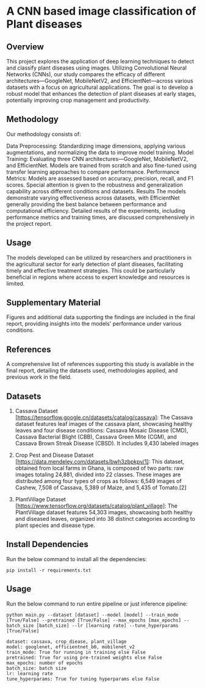 # A CNN based image classification of Plant diseases

## Overview
This project explores the application of deep learning techniques to detect and classify plant diseases using images. Utilizing Convolutional Neural Networks (CNNs), our study compares the efficacy of different architectures—GoogleNet, MobileNetV2, and EfficientNet—across various datasets with a focus on agricultural applications. The goal is to develop a robust model that enhances the detection of plant diseases at early stages, potentially improving crop management and productivity.

## Methodology
Our methodology consists of:

Data Preprocessing: Standardizing image dimensions, applying various augmentations, and normalizing the data to improve model training.
Model Training: Evaluating three CNN architectures—GoogleNet, MobileNetV2, and EfficientNet. Models are trained from scratch and also fine-tuned using transfer learning approaches to compare performance.
Performance Metrics: Models are assessed based on accuracy, precision, recall, and F1 scores. Special attention is given to the robustness and generalization capability across different conditions and datasets.
Results
The models demonstrate varying effectiveness across datasets, with EfficientNet generally providing the best balance between performance and computational efficiency. Detailed results of the experiments, including performance metrics and training times, are discussed comprehensively in the project report.

## Usage
The models developed can be utilized by researchers and practitioners in the agricultural sector for early detection of plant diseases, facilitating timely and effective treatment strategies. This could be particularly beneficial in regions where access to expert knowledge and resources is limited.

## Supplementary Material
Figures and additional data supporting the findings are included in the final report, providing insights into the models' performance under various conditions.

## References
A comprehensive list of references supporting this study is available in the final report, detailing the datasets used, methodologies applied, and previous work in the field.

## Datasets
1. Cassava Dataset [https://tensorflow.google.cn/datasets/catalog/cassava]: The Cassava dataset features leaf images of the cassava plant, showcasing healthy leaves and four disease conditions: Cassava Mosaic Disease (CMD), Cassava Bacterial Blight (CBB), Cassava Green Mite (CGM), and Cassava Brown Streak Disease (CBSD). It includes 9,430 labeled images

2. Crop Pest and Disease Dataset [https://data.mendeley.com/datasets/bwh3zbpkpv/1]: This dataset, obtained from local farms in Ghana, is composed of two parts: raw images totaling 24,881, divided into 22 classes. These images are distributed among four types of crops as follows: 6,549 images of Cashew, 7,508 of Cassava, 5,389 of Maize, and 5,435 of Tomato.[2]

3. PlantVillage Dataset [https://www.tensorflow.org/datasets/catalog/plant_village]: The PlantVillage dataset features 54,303 images, showcasing both healthy and diseased leaves, organized into 38 distinct categories according to plant species and disease type.

## Install Dependencies
Run the below command to install all the dependencies:

```
pip install -r requirements.txt
```


## Usage
Run the below command to run entire pipeline or just inference pipeline:

```
python main.py --dataset [dataset] --model [model] --train_mode [True/False] --pretrained [True/False] --max_epochs [max_epochs] --batch_size [batch_size] --lr [learning rate] --tune_hyperparams [True/False]

dataset: cassava, crop_diease, plant_village
model: googlenet, efficientnet_b0, mobilenet_v2
train_mode: True for running in training else False
pretrained: True for using pre-trained weights else False
max_epochs: number of epochs
batch_size: batch size
lr: learning rate
tune_hyperparams: True for tuning hyperparams else False
```
